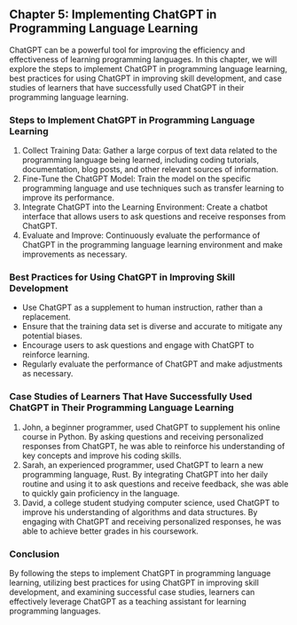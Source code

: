 Chapter 5: Implementing ChatGPT in Programming Language Learning
----------------------------------------------------------------

ChatGPT can be a powerful tool for improving the efficiency and effectiveness of learning programming languages. In this chapter, we will explore the steps to implement ChatGPT in programming language learning, best practices for using ChatGPT in improving skill development, and case studies of learners that have successfully used ChatGPT in their programming language learning.

### Steps to Implement ChatGPT in Programming Language Learning

1. Collect Training Data: Gather a large corpus of text data related to the programming language being learned, including coding tutorials, documentation, blog posts, and other relevant sources of information.
2. Fine-Tune the ChatGPT Model: Train the model on the specific programming language and use techniques such as transfer learning to improve its performance.
3. Integrate ChatGPT into the Learning Environment: Create a chatbot interface that allows users to ask questions and receive responses from ChatGPT.
4. Evaluate and Improve: Continuously evaluate the performance of ChatGPT in the programming language learning environment and make improvements as necessary.

### Best Practices for Using ChatGPT in Improving Skill Development

* Use ChatGPT as a supplement to human instruction, rather than a replacement.
* Ensure that the training data set is diverse and accurate to mitigate any potential biases.
* Encourage users to ask questions and engage with ChatGPT to reinforce learning.
* Regularly evaluate the performance of ChatGPT and make adjustments as necessary.

### Case Studies of Learners That Have Successfully Used ChatGPT in Their Programming Language Learning

1. John, a beginner programmer, used ChatGPT to supplement his online course in Python. By asking questions and receiving personalized responses from ChatGPT, he was able to reinforce his understanding of key concepts and improve his coding skills.
2. Sarah, an experienced programmer, used ChatGPT to learn a new programming language, Rust. By integrating ChatGPT into her daily routine and using it to ask questions and receive feedback, she was able to quickly gain proficiency in the language.
3. David, a college student studying computer science, used ChatGPT to improve his understanding of algorithms and data structures. By engaging with ChatGPT and receiving personalized responses, he was able to achieve better grades in his coursework.

### Conclusion

By following the steps to implement ChatGPT in programming language learning, utilizing best practices for using ChatGPT in improving skill development, and examining successful case studies, learners can effectively leverage ChatGPT as a teaching assistant for learning programming languages.


